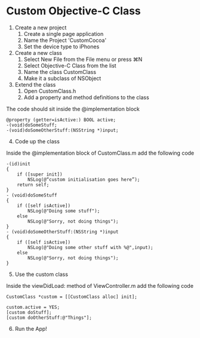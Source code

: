 # Custom Objective-C Class

1. Create a new project
	1. Create a single page application
	2. Name the Project 'CustomCocoa'
	3. Set the device type to iPhones
2. Create a new class
	1. Select New File from the File menu or press ⌘N
	2. Select Objective-C Class from the list
	3. Name the class CustomClass
	4. Make it a subclass of NSObject
3. Extend the class
	1. Open CustomClass.h
	2. Add a property and method definitions to the class

The code should sit inside the @implementation block

    @property (getter=isActive:) BOOL active;
    -(void)doSomeStuff;
    -(void)doSomeOtherStuff:(NSString *)input;
    
4. Code up the class

Inside the @implementation block of CustomClass.m add the following code

    -(id)init
	{
		if ([super init])
			NSLog(@“custom initialisation goes here”);
		return self;
	}
	- (void)doSomeStuff
	{
		if ([self isActive])
			NSLog(@"Doing some stuff");
		else
			NSLog(@"Sorry, not doing things");
	}
	- (void)doSomeOtherStuff:(NSString *)input
	{
		if ([self isActive])
			NSLog(@"Doing some other stuff with %@",input);
		else
			NSLog(@"Sorry, not doing things");
	}

	
5. Use the custom class

Inside the viewDidLoad: method of ViewController.m add the following code

    CustomClass *custom = [[CustomClass alloc] init];
    
    custom.active = YES;
    [custom doStuff];
    [custom doOtherStuff:@"Things"];

6. Run the App!